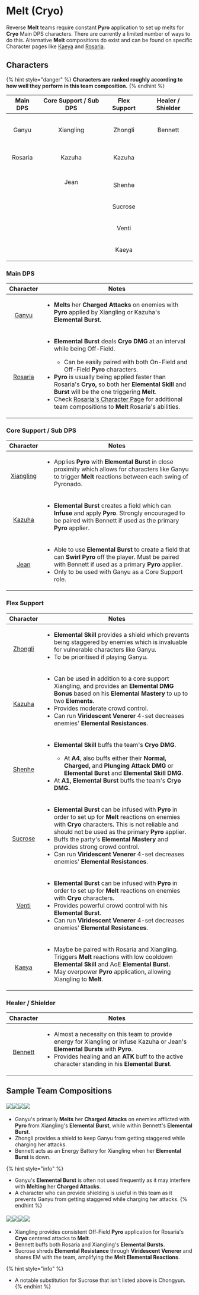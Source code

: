 # Melt (Cryo)

Reverse **Melt** teams require constant **Pyro** application to set up melts for **Cryo** Main DPS characters. There are currently a limited number of ways to do this. Alternative **Melt** compositions do exist and can be found on specific Character pages like [Kaeya](../characters/cryo/kaeya.md) and [Rosaria](../characters/cryo/rosaria.md).

## Characters

{% hint style="danger" %}
**Characters are ranked roughly according to how well they perform in this team composition.**
{% endhint %}

|                                       Main DPS                                       |                                  Core Support / Sub DPS                                  |                                     Flex Support                                     |                                   Healer / Shielder                                  |
| :----------------------------------------------------------------------------------: | :--------------------------------------------------------------------------------------: | :----------------------------------------------------------------------------------: | :----------------------------------------------------------------------------------: |
|   <p><img src="../.gitbook/assets/UI_AvatarIcon_Ganyu.png" alt=""></p><p>Ganyu</p>   | <p><img src="../.gitbook/assets/UI_AvatarIcon_Xiangling.png" alt=""></p><p>Xiangling</p> | <p><img src="../.gitbook/assets/UI_AvatarIcon_Zhongli.png" alt=""></p><p>Zhongli</p> | <p><img src="../.gitbook/assets/UI_AvatarIcon_Bennett.png" alt=""></p><p>Bennett</p> |
| <p><img src="../.gitbook/assets/UI_AvatarIcon_Rosaria.png" alt=""></p><p>Rosaria</p> |    <p><img src="../.gitbook/assets/UI_AvatarIcon_Kazuha.png" alt=""></p><p>Kazuha</p>    |  <p><img src="../.gitbook/assets/UI_AvatarIcon_Kazuha.png" alt=""></p><p>Kazuha</p>  |                                                                                      |
|                                                                                      |        <p><img src="../.gitbook/assets/UI_AvatarIcon_Jean.png" alt=""><br>Jean</p>       |  <p><img src="../.gitbook/assets/UI_AvatarIcon_Shenhe.png" alt=""></p><p>Shenhe</p>  |                                                                                      |
|                                                                                      |                                                                                          |   <p><img src="../.gitbook/assets/UI_AvatarIcon_Sucrose.png" alt=""><br>Sucrose</p>  |                                                                                      |
|                                                                                      |                                                                                          |     <p><img src="../.gitbook/assets/UI_AvatarIcon_Venti.png" alt=""><br>Venti</p>    |                                                                                      |
|                                                                                      |                                                                                          |     <p><img src="../.gitbook/assets/UI_AvatarIcon_Kaeya.png" alt=""><br>Kaeya</p>    |                                                                                      |

### Main DPS

|                                                             Character                                                            | Notes                                                                                                                                                                                                                                                                                                                                                                                                                                                                                                                                                                                                                                    |
| :------------------------------------------------------------------------------------------------------------------------------: | ---------------------------------------------------------------------------------------------------------------------------------------------------------------------------------------------------------------------------------------------------------------------------------------------------------------------------------------------------------------------------------------------------------------------------------------------------------------------------------------------------------------------------------------------------------------------------------------------------------------------------------------- |
|    <p><img src="../.gitbook/assets/UI_AvatarIcon_Ganyu.png" alt=""></p><p><a href="../characters/cryo/ganyu.md">Ganyu</a></p>    | <ul><li><strong>Melts</strong> her <strong>Charged Attacks</strong> on enemies with <strong>Pyro</strong> applied by Xiangling or Kazuha's <strong>Elemental Burst.</strong></li></ul>                                                                                                                                                                                                                                                                                                                                                                                                                                                   |
| <p><img src="../.gitbook/assets/UI_AvatarIcon_Rosaria.png" alt=""></p><p><a href="../characters/cryo/rosaria.md">Rosaria</a></p> | <ul><li><p><strong>Elemental Burst</strong> deals <strong>Cryo DMG</strong> at an interval while being Off-Field.</p><ul><li>Can be easily paired with both On-Field and Off-Field <strong>Pyro</strong> characters.</li></ul></li><li><strong>Pyro</strong> is usually being applied faster than Rosaria's <strong>Cryo,</strong> so both her <strong>Elemental Skill</strong> and <strong>Burst</strong> will be the one triggering <strong>Melt</strong>.</li><li>Check <a href="../characters/cryo/rosaria.md">Rosaria's Character Page</a> for additional team compositions to <strong>Melt</strong> Rosaria's abilities.</li></ul> |

### Core Support / Sub DPS

|                                                                            Character                                                                            | Notes                                                                                                                                                                                                                                                                            |
| :-------------------------------------------------------------------------------------------------------------------------------------------------------------: | -------------------------------------------------------------------------------------------------------------------------------------------------------------------------------------------------------------------------------------------------------------------------------- |
|              <p><img src="../.gitbook/assets/UI_AvatarIcon_Xiangling.png" alt=""></p><p><a href="../characters/pyro/xiangling.md">Xiangling</a></p>             | <ul><li>Applies <strong>Pyro</strong> with <strong>Elemental Burst</strong> in close proximity which allows for characters like Ganyu to trigger <strong>Melt</strong> reactions between each swing of Pyronado.</li></ul>                                                       |
|                  <p><img src="../.gitbook/assets/UI_AvatarIcon_Kazuha.png" alt=""></p><p><a href="../characters/anemo/kazuha.md">Kazuha</a></p>                 | <ul><li><strong>Elemental Burst</strong> creates a field which can <strong>Infuse</strong> and apply <strong>Pyro</strong>. Strongly encouraged to be paired with Bennett if used as the primary <strong>Pyro</strong> applier.</li></ul>                                        |
| <p><a href="../characters/anemo/jean.md"><img src="../.gitbook/assets/UI_AvatarIcon_Jean.png" alt=""></a><br><a href="../characters/anemo/jean.md">Jean</a></p> | <ul><li>Able to use <strong>Elemental Burst</strong> to create a field that can <strong>Swirl Pyro</strong> off the player. Must be paired with Bennett if used as a primary <strong>Pyro</strong> applier.</li><li>Only to be used with Ganyu as a Core Support role.</li></ul> |

### Flex Support

|                                                             Character                                                             | Notes                                                                                                                                                                                                                                                                                                                                                                                                                                                                                                                 |
| :-------------------------------------------------------------------------------------------------------------------------------: | --------------------------------------------------------------------------------------------------------------------------------------------------------------------------------------------------------------------------------------------------------------------------------------------------------------------------------------------------------------------------------------------------------------------------------------------------------------------------------------------------------------------- |
|  <p><img src="../.gitbook/assets/UI_AvatarIcon_Zhongli.png" alt=""></p><p><a href="../characters/geo/zhongli.md">Zhongli</a></p>  | <ul><li><strong>Elemental Skill</strong> provides a shield which prevents being staggered by enemies which is invaluable for vulnerable characters like Ganyu.</li><li>To be prioritised if playing Ganyu.</li></ul>                                                                                                                                                                                                                                                                                                  |
|   <p><img src="../.gitbook/assets/UI_AvatarIcon_Kazuha.png" alt=""></p><p><a href="../characters/anemo/kazuha.md">Kazuha</a></p>  | <ul><li>Can be used in addition to a core support Xiangling, and provides an <strong>Elemental DMG Bonus</strong> based on his <strong>Elemental Mastery</strong> to up to two <strong>Elements</strong>.</li><li>Provides moderate crowd control.</li><li>Can run <strong>Viridescent Venerer</strong> 4-set decreases enemies' <strong>Elemental Resistances</strong>.</li></ul>                                                                                                                                    |
|   <p><img src="../.gitbook/assets/UI_AvatarIcon_Shenhe.png" alt=""></p><p><a href="../characters/cryo/shenhe.md">Shenhe</a></p>   | <ul><li><p><strong>Elemental Skill</strong> buffs the team's <strong>Cryo DMG</strong>.</p><ul><li>At <strong>A4</strong>, also buffs either their <strong>Normal, Charged,</strong> and <strong>Plunging Attack DMG</strong> or <strong>Elemental Burst</strong> and <strong>Elemental Skill DMG</strong>.</li></ul></li><li>At <strong>A1, Elemental Burst</strong> buffs the team's <strong>Cryo DMG.</strong></li></ul>                                                                                           |
| <p><img src="../.gitbook/assets/UI_AvatarIcon_Sucrose.png" alt=""></p><p><a href="../characters/anemo/sucrose.md">Sucrose</a></p> | <ul><li><strong>Elemental Burst</strong> can be infused with <strong>Pyro</strong> in order to set up for <strong>Melt</strong> reactions on enemies with <strong>Cryo</strong> characters. This is not reliable and should not be used as the primary <strong>Pyro</strong> applier.</li><li>Buffs the party's <strong>Elemental Mastery</strong> and provides strong crowd control.</li><li>Can run <strong>Viridescent Venerer</strong> 4-set decreases enemies' <strong>Elemental Resistances</strong>.</li></ul> |
|      <p><img src="../.gitbook/assets/UI_AvatarIcon_Venti.png" alt=""><br><a href="../characters/anemo/venti.md">Venti</a></p>     | <ul><li><strong>Elemental Burst</strong> can be infused with <strong>Pyro</strong> in order to set up for <strong>Melt</strong> reactions on enemies with <strong>Cryo</strong> characters.</li><li>Provides powerful crowd control with his <strong>Elemental Burst</strong>.</li><li>Can run <strong>Viridescent Venerer</strong> 4-set decreases enemies' <strong>Elemental Resistances</strong>.</li></ul>                                                                                                        |
|     <p><img src="../.gitbook/assets/UI_AvatarIcon_Kaeya.png" alt=""></p><p><a href="../characters/cryo/kaeya.md">Kaeya</a></p>    | <ul><li>Maybe be paired with Rosaria and Xiangling. Triggers <strong>Melt</strong> reactions with low cooldown <strong>Elemental Skill</strong> and AoE <strong>Elemental Burst.</strong></li><li>May overpower <strong>Pyro</strong> application, allowing Xiangling to <strong>Melt</strong>.</li></ul>                                                                                                                                                                                                             |

### Healer / Shielder

|                                                             Character                                                            | Notes                                                                                                                                                                                                                                                                                                          |
| :------------------------------------------------------------------------------------------------------------------------------: | -------------------------------------------------------------------------------------------------------------------------------------------------------------------------------------------------------------------------------------------------------------------------------------------------------------- |
| <p><img src="../.gitbook/assets/UI_AvatarIcon_Bennett.png" alt=""></p><p><a href="../characters/pyro/bennett.md">Bennett</a></p> | <ul><li>Almost a necessity on this team to provide energy for Xiangling or infuse Kazuha or Jean's <strong>Elemental Bursts</strong> with <strong>Pyro</strong>.</li><li>Provides healing and an <strong>ATK</strong> buff to the active character standing in his <strong>Elemental Burst</strong>.</li></ul> |

## Sample Team Compositions

#### ![](../.gitbook/assets/UI\_AvatarIcon\_Ganyu.png)![](../.gitbook/assets/UI\_AvatarIcon\_Xiangling.png)![](../.gitbook/assets/UI\_AvatarIcon\_Zhongli.png)![](../.gitbook/assets/UI\_AvatarIcon\_Bennett.png)

* Ganyu's primarily **Melts** her **Charged Attacks** on enemies afflicted with **Pyro** from Xiangling's **Elemental Burst**, while within Bennett's **Elemental Burst**.
* Zhongli provides a shield to keep Ganyu from getting staggered while charging her attacks.
* Bennett acts as an Energy Battery for Xiangling when her **Elemental Burst** is down.

{% hint style="info" %}
* Ganyu's **Elemental Burst** is often not used frequently as it may interfere with **Melting** her **Charged Attacks**.
* A character who can provide shielding is useful in this team as it prevents Ganyu from getting staggered while charging her attacks.
{% endhint %}

#### ![](../.gitbook/assets/UI\_AvatarIcon\_Rosaria.png)![](../.gitbook/assets/UI\_AvatarIcon\_Xiangling.png)![](../.gitbook/assets/UI\_AvatarIcon\_Sucrose.png)![](../.gitbook/assets/UI\_AvatarIcon\_Bennett.png)

* Xiangling provides consistent Off-Field **Pyro** application for Rosaria's **Cryo** centered attacks to **Melt**.
* Bennett buffs both Rosaria and Xiangling's **Elemental Bursts**.
* Sucrose shreds **Elemental Resistance** through **Viridescent Venerer** and shares EM with the team, amplifying the **Melt Elemental Reactions**.

{% hint style="info" %}
* A notable substitution for Sucrose that isn't listed above is Chongyun.
{% endhint %}
